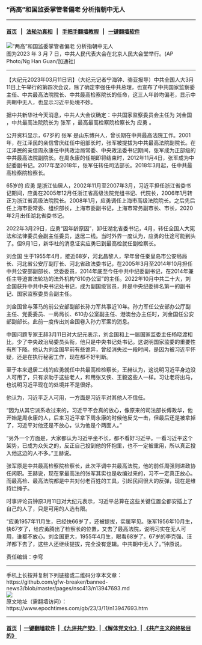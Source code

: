 ### “两高”和国监委掌管者偏老 分析指朝中无人
------------------------

#### [首页](https://github.com/gfw-breaker/banned-news3/blob/master/README.md) &nbsp;&nbsp;|&nbsp;&nbsp; [法轮功真相](https://github.com/begood0513/basic/blob/master/README.md)  &nbsp;&nbsp;|&nbsp;&nbsp; [手把手翻墙教程](https://github.com/gfw-breaker/guides/wiki)  &nbsp;&nbsp;|&nbsp;&nbsp; [一键翻墙软件](https://github.com/gfw-breaker/nogfw/blob/master/README.md)  



<div><img alt="“两高”和国监委掌管者偏老 分析指朝中无人" class="attachment-djy_600_400 size-djy_600_400 wp-post-image" src="https://i.epochtimes.com/assets/uploads/2023/03/id13945103-CP166063970-600x400.jpg"/>
<div class="caption">
 图为2023 年 3 月 7 日，中共人民代表大会在北京人民大会堂举行。(AP Photo/Ng Han Guan/加通社)
</div></div><hr/>


<div><p>
 【大纪元2023年03月11日讯】（大纪元记者宁海钟、骆亚报导）中共全国人大3月11日上午举行的第四次会议，除了确定李强任中共总理，也宣布了中共国家监察委主任、中共最高法院院长、中共最高检察院长的任命，这三人年龄均偏老，显示中共朝中无人，也显示习近平处境不妙。
</p>
<p>
 据中共新华社今天消息，中共人大会议确定：中共国家监察委员会主任为
 <ok href="https://www.epochtimes.com/gb/tag/%E5%88%98%E9%87%91%E5%9B%BD.html">
  刘金国
 </ok>
 ，中共最高法院院长为
 <ok href="https://www.epochtimes.com/gb/tag/%E5%BC%A0%E5%86%9B.html">
  张军
 </ok>
 ，最高最高检察院检察长为
 <ok href="https://www.epochtimes.com/gb/tag/%E5%BA%94%E5%8B%87.html">
  应勇
 </ok>
 。
</p>
<p>
 公开资料显示，67岁的
 <ok href="https://www.epochtimes.com/gb/tag/%E5%BC%A0%E5%86%9B.html">
  张军
 </ok>
 是山东博兴人，曾长期在中共最高法院工作。2001年，在江泽民的亲信曾庆红任中组部长时，张军被提拔为中共最高法院副院长。在江泽民的亲信周永康任中共政治局常委、中央政法委书记期间，张军成为正部级的中共最高法院副院长。在周永康的任期即将结束时，2012年11月4日，张军成为中纪委副书记。2017年至2018年，张军任转任司法部长。2018年3月起，任中共最高检察院检察长。
</p>
<p>
 65岁的
 <ok href="https://www.epochtimes.com/gb/tag/%E5%BA%94%E5%8B%87.html">
  应勇
 </ok>
 是浙江仙居人，2002年11月至2007年3月，习近平担任浙江省委书记期间，应勇在2005年12月任浙江省高级法院党组书记、代院长，2006年1月转正为浙江省高级法院院长。2008年1月，应勇调任上海市高级法院院长。之后先后任上海市委常委、组织部长，上海市委副书记，上海市常务副市长、市长，2020年2月出任湖北省委书记。
</p>
<p>
 2022年3月29日，应勇“因年龄原因”，卸任湖北省委书记，4月，转任全国人大宪法和法律委员会副主任委员，退居二线。当时外界一度认为，应勇的仕途可能到头了。但9月1日，新华社的消息证实应勇已到最高检就任副检察长。
</p>
<p>
 <ok href="https://www.epochtimes.com/gb/tag/%E5%88%98%E9%87%91%E5%9B%BD.html">
  刘金国
 </ok>
 生于1955年4月，接近68岁，河北昌黎人，早年曾任秦皇岛市公安局局长、河北省公安厅副厅长、河北省政法委书记，在2005年3月至2014年10月担任中共公安部副部长、党委委员，2014年底至今任中共中纪委副书记，在2014年兼任主导迫害法轮功的法外机构“610办公室”的主任。2022年10月中共二十大，刘金国获升中共中央书记处书记，成为副国级官员，并是中央纪委排名第一的副书记、国家监察委员会副主任。
</p>
<p>
 刘金国曾与落马的前公安部副部长孙力军共事近10年。孙力军任公安部办公厅副主任、党委委员、一局局长、610办公室副主任、港澳台办主任时，刘金国任公安部副部长。此前一度传出刘金国卷入孙力军案的消息。
</p>
<p>
 中国问题专家王赫3月11日对大纪元表示，刘金国和上一届国家监委主任杨晓渡相比，少了中央政治局委员头衔，他只是中央书记处书记。这说明国家监委的重要性有所下降。他认为刘金国早前有些诡异，曾经消失过一段时间，是因为被习近平怀疑，还是在执行秘密工作，现在都不好判断。
</p>
<p>
 至于本来退居二线的应勇就任中共最高检检察长，王赫认为，这说明习近平身边没人可用了，只有求助于这些老人，和用张又侠、王毅这些人一样。习让老将出马，也说明习近平现在的处境并不是很好。
</p>
<p>
 他认为，习近平乏人可用，一方面是习近平对其他人不信任。
</p>
<p>
 “因为从其它派系收过来的，习近平不会真的放心，像原来的司法部长傅政华，他开始是周永康的人，后来习近平拿下周永康的时候他反戈一击，但最后还是被拿掉了，习近平对他还是不放心，认为他是个两面人。”
</p>
<p>
 “另外一个方面是，大家都认为习近平坐不长，都不看好习近平。一看习近平这个架势，已成为众矢之的，反正自己投到他的怀抱里，也不一定被重用，所以真正投入他这边的人不多。”王赫说。
</p>
<p>
 张军原是中共最高检察院检察长，此次平调中共最高法院，他的前任周强则进政协任闲职。王赫说，现在掌最高法的张军其实也是收编过来的，习不一定真正放心。而最高检、最高法院都是中共对付老百姓的工具，引起民间很大的反弹，现在是维持烂摊子。
</p>
<p>
 时事评论员钟原3月11日对大纪元表示，习近平总算在这些关键位置全都安插上了自己的人了，只是可用的人选有限。
</p>
<p>
 “应勇1957年11月生，已经快66岁了，还被提拔，实属罕见。张军1956年10月生，快67岁了，给应勇腾出了检察长的位置，又去了最高法院，说明习实在无人可用，谁都不放心。刘金国更大，1955年4月生，眼看68岁了。67岁的李克强、汪洋都下去了，这些人还继续提拔，完全没有逻辑。中共朝中无人了。”钟原说。
</p>
<p>
 责任编辑：李穹
</p>
</div>
<hr/>
手机上长按并复制下列链接或二维码分享本文章：<br/>
https://github.com/gfw-breaker/banned-news3/blob/master/pages/nsc413/n13947693.md <br/>
<a href='https://github.com/gfw-breaker/banned-news3/blob/master/pages/nsc413/n13947693.md'><img src='https://github.com/gfw-breaker/banned-news3/blob/master/pages/nsc413/n13947693.md.png'/></a> <br/>
原文地址（需翻墙访问）：https://www.epochtimes.com/gb/23/3/11/n13947693.htm


------------------------
#### [首页](https://github.com/gfw-breaker/banned-news3/blob/master/README.md) &nbsp;|&nbsp; [一键翻墙软件](https://github.com/gfw-breaker/nogfw/blob/master/README.md) &nbsp;| [《九评共产党》](https://github.com/gfw-breaker/9ping.md/blob/master/README.md#九评之一评共产党是什么) | [《解体党文化》](https://github.com/gfw-breaker/jtdwh.md/blob/master/README.md) | [《共产主义的终极目的》](https://github.com/gfw-breaker/gczydzjmd.md/blob/master/README.md)


<img src='http://gfw-breaker.win/banned-news3/pages/nsc413/n13947693.md' width='0px' height='0px'/>